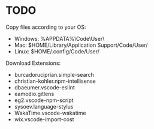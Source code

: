 # TODO
Copy files according to your OS:
* Windows: %APPDATA%\Code\User\
* Mac: $HOME/Library/Application Support/Code/User/
* Linux: $HOME/.config/Code/User/

Download Extensions:
* burcadoruciprian.simple-search
* christian-kohler.npm-intellisense
* dbaeumer.vscode-eslint
* eamodio.gitlens
* eg2.vscode-npm-script
* sysoev.language-stylus
* WakaTime.vscode-wakatime
* wix.vscode-import-cost
